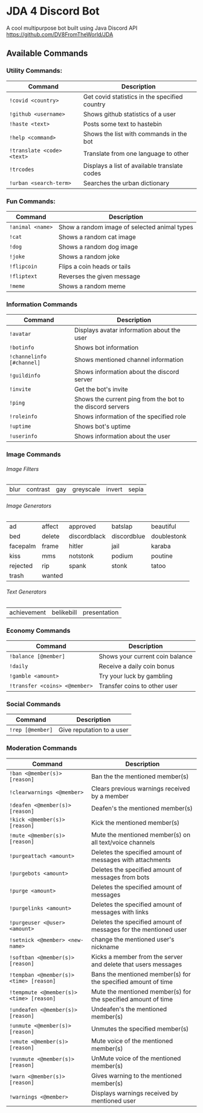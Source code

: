 # JDA 4 Discord Bot
A cool multipurpose bot built using Java Discord API https://github.com/DV8FromTheWorld/JDA

## Available Commands
### Utility Commands:
Command | Description
------------ | -------------
`!covid <country>` | Get covid statistics in the specified country
`!github <username>` | Shows github statistics of a user
`!haste <text>` | Posts some text to hastebin
`!help <command>` | Shows the list with commands in the bot
`!translate <code> <text>` | Translate from one language to other
`!trcodes` | Displays a list of available translate codes
`!urban <search-term>` | Searches the urban dictionary

### Fun Commands:
Command | Description
------------ | -------------
`!animal <name>` | Show a random image of selected animal types
`!cat` | Shows a random cat image
`!dog` | Shows a random dog image
`!joke` | Shows a random joke
`!flipcoin` | Flips a coin heads or tails
`!fliptext` | Reverses the given message
`!meme` | Shows a random meme

### Information Commands
Command | Description
------------ | -------------
`!avatar` | Displays avatar information about the user
`!botinfo` | Shows bot information
`!channelinfo [#channel]` | Shows mentioned channel information
`!guildinfo` | Shows information about the discord server
`!invite` | Get the bot's invite
`!ping` | Shows the current ping from the bot to the discord servers
`!roleinfo` | Shows information of the specified role
`!uptime` | Shows bot's uptime
`!userinfo` | Shows information about the user

### Image Commands
###### Image Filters
<table>
   <tr>
      <td>blur</td>
      <td>contrast</td>
      <td>gay</td>
      <td>greyscale</td>
      <td>invert</td>
      <td>sepia</td>
   </tr>
</table>

###### Image Generators
<table>
   <tr>
      <td>ad</td>
      <td>affect</td>
      <td>approved</td>
      <td>batslap</td>
      <td>beautiful</td>
   </tr>
   <tr>
      <td>bed</td>
      <td>delete</td>
      <td>discordblack</td>
      <td>discordblue</td>
      <td>doublestonk</td>
   </tr>
   <tr>
      <td>facepalm</td>
      <td>frame</td>
      <td>hitler</td>
      <td>jail</td>
      <td>karaba</td>
   </tr>
   <tr>
      <td>kiss</td>
      <td>mms</td>
      <td>notstonk</td>
      <td>podium</td>
      <td>poutine</td>
   </tr>
   <tr>
      <td>rejected</td>
      <td>rip</td>
      <td>spank</td>
      <td>stonk</td>
      <td>tatoo</td>
   </tr>
   <tr>
      <td>trash</td>
      <td>wanted</td>
   </tr>
</table>

###### Text Generators
<table>
   <tr>
      <td>achievement</td>
      <td>belikebill</td>
      <td>presentation</td>
   </tr>
</table>

### Economy Commands

Command | Description
------------ | -------------
`!balance [@member]` | Shows your current coin balance
`!daily` | Receive a daily coin bonus
`!gamble <amount>` | Try your luck by gambling
`!transfer <coins> <@member>` | Transfer coins to other user

### Social Commands

Command | Description
------------ | -------------
`!rep [@member]` | Give reputation to a user

### Moderation Commands

Command | Description
------------ | -------------
`!ban <@member(s)> [reason]` | Ban the the mentioned member(s)
`!clearwarnings <@member>` | Clears previous warnings received by a member
`!deafen <@member(s)> [reason]` | Deafen's the mentioned member(s)
`!kick <@member(s)> [reason]` | Kick the mentioned member(s)
`!mute <@member(s)> [reason]` | Mute the mentioned member(s) on all text/voice channels
`!purgeattach <amount>` | Deletes the specified amount of messages with attachments
`!purgebots <amount>` | Deletes the specified amount of messages from bots
`!purge <amount>` | Deletes the specified amount of messages
`!purgelinks <amount>` | Deletes the specified amount of messages with links
`!purgeuser <@user> <amount>` | Deletes the specified amount of messages for the mentioned user
`!setnick <@member> <new-name>`| change the mentioned user's nickname
`!softban <@member(s)> [reason]` | Kicks a member from the server and delete that users messages
`!tempban <@member(s)> <time> [reason]` | Bans the mentioned member(s) for the specified amount of time
`!tempmute <@member(s)> <time> [reason]` | Mute the mentioned member(s) for the specified amount of time
`!undeafen <@member(s)> [reason]` | Undeafen's the mentioned member(s)
`!unmute <@member(s)> [reason]` | Unmutes the specified member(s)
`!vmute <@member(s)> [reason]` | Mute voice of the mentioned member(s)
`!vunmute <@member(s)> [reason]` | UnMute voice of the mentioned member(s)
`!warn <@member(s)> [reason]` | Gives warning to the mentioned member(s)
`!warnings <@member>` | Displays warnings received by mentioned user